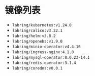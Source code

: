 # 镜像列表

- `labring/kubernetes:v1.24.0`
- `labring/calico:v3.22.1`
- `labring/helm:v3.8.2`
- `labring/openebs:v1.9.0`
- `labring/minio-operator:v4.4.16`
- `labring/ingress-nginx:4.1.0`
- `labring/mysql-operator:8.0.23-14.1`
- `labring/redis-operator:3.1.4`
- `labring/coredns:v0.0.1`
